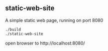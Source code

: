 ## static-web-site

A simple static web page, running on port 8080

```
./build
./static-web-site
```
open browser to http://localhost:8080/

